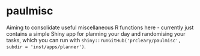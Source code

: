 # paulmisc

Aiming to consolidate useful miscellaneous R functions here - currently just contains a simple Shiny app for planning your day and randomising your tasks, which you can run with `shiny::runGitHub('prcleary/paulmisc', subdir = 'inst/apps/planner')`.
